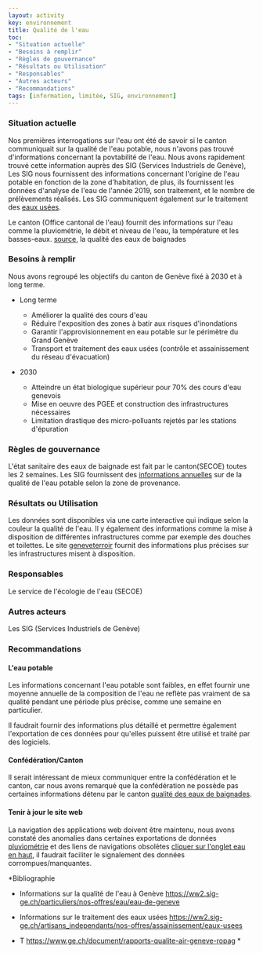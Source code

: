 ```yaml
---
layout: activity
key: environnement
title: Qualité de l'eau
toc:
- "Situation actuelle"
- "Besoins à remplir"
- "Règles de gouvernance"
- "Résultats ou Utilisation"
- "Responsables"
- "Autres acteurs"
- "Recommandations"
tags: [information, limitée, SIG, environnement]
---
```


### Situation actuelle
Nos premières interrogations sur l'eau ont été de savoir si le canton communiquait sur la qualité de l'eau potable, nous n'avons pas trouvé d'informations concernant la povtabilité de l'eau.
Nous avons rapidement trouvé cette information auprès des SIG (Services Industriels de Genève), Les SIG nous fournissent des informations concernant l'origine de l'eau potable en fonction
de la zone d'habitation, de plus, ils fournissent les données d'analyse de l'eau de l'année 2019, son traitement, et le nombre de prélèvements réalisés.
Les SIG communiquent également sur le traitement des [eaux usées](https://ww2.sig-ge.ch/artisans_independants/nos-offres/assainissement/eaux-usees).

Le canton (Office cantonal de l'eau) fournit des informations sur l'eau comme la pluviométrie, le débit et niveau de l'eau, la température et les basses-eaux. [source](https://vhg.ch/xt_vh/index.php), la qualité des eaux de baignades

### Besoins à remplir
Nous avons regroupé les objectifs du canton de Genève fixé à 2030 et à long terme.

- Long terme
    * Améliorer la qualité des cours d'eau
    * Réduire l'exposition des zones à batir aux risques d'inondations
    * Garantir l'approvisionnement en eau potable sur le périmètre du Grand Genève
    * Transport et traitement des eaux usées (contrôle et assainissement du réseau d'évacuation)
    

- 2030
    * Atteindre un état biologique supérieur pour 70% des cours d'eau genevois
    * Mise en oeuvre des PGEE et construction des infrastructures nécessaires
    * Limitation drastique des micro-polluants rejetés par les stations d'épuration


### Règles de gouvernance

L'état sanitaire des eaux de baignade est fait par le canton(SECOE) toutes les 2 semaines.
Les SIG fournissent des [informations annuelles](https://ww2.sig-ge.ch/particuliers/nos-offres/eau/eau-de-geneve) sur de la qualité de l'eau potable selon la zone de provenance.

### Résultats ou Utilisation

Les données sont disponibles via une carte interactive qui indique selon la couleur la qualité de l'eau.
Il y également des informations comme la mise à disposition de différentes infrastructures comme par exemple des douches et toilettes. Le site [geneveterroir](https://www.geneveterroir.ch/fr/map?a=1143) fournit des informations plus précises sur les infrastructures misent à disposition.

### Responsables

Le service de l'écologie de l'eau (SECOE)

### Autres acteurs

Les SIG (Services Industriels de Genève)

### Recommandations

#### L'eau potable
Les informations concernant l'eau potable sont faibles, en effet fournir une moyenne annuelle de la composition de l'eau ne reflète pas vraiment de sa qualité pendant une période plus précise, comme une semaine en particulier.

Il faudrait fournir des informations plus détaillé et permettre également l'exportation de ces données pour qu'elles puissent être utilisé et traité par des logiciels.
#### Confédération/Canton
Il serait intéressant de mieux communiquer entre la confédération et le canton, car nous avons remarqué que la confédération ne possède pas certaines informations détenu par le canton [qualité des eaux de baignades](https://www.bafu.admin.ch/bafu/fr/home/themes/eaux/info-specialistes/etat-des-eaux/etat-des-cours-deau/qualite-des-cours-deau/qualite-des-eaux-de-baignade.html).
#### Tenir à jour le site web
La navigation des applications web doivent être maintenu, nous avons constaté des anomalies dans certaines exportations de données [pluviométrie](https://vhg.ch/xt_vh/station_view.php?cfg=display_VH_PLUVIO&measurement_set_id=63) et des liens de navigations obsolètes [cliquer sur l'onglet eau en haut](https://vhg.ch/xt_vh/index.php), il faudrait faciliter le signalement des données corrompues/manquantes.


*Bibliographie
- Informations sur la qualité de l'eau à Genève https://ww2.sig-ge.ch/particuliers/nos-offres/eau/eau-de-geneve

- Informations sur le traitement des eaux usées https://ww2.sig-ge.ch/artisans_independants/nos-offres/assainissement/eaux-usees

- T https://www.ge.ch/document/rapports-qualite-air-geneve-ropag *



